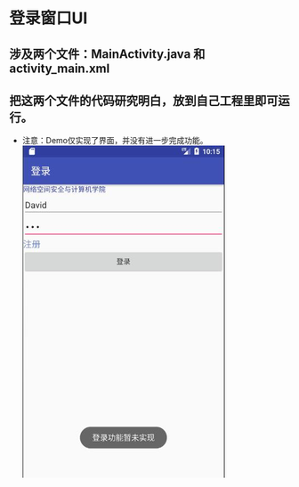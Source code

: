 # 登录窗口UI
## 涉及两个文件：MainActivity.java 和 activity_main.xml
## 把这两个文件的代码研究明白，放到自己工程里即可运行。
- 注意：Demo仅实现了界面，并没有进一步完成功能。
![](https://github.com/HBU/AndroidDemo/blob/master/chapter05/Login/效果图.jpg)
